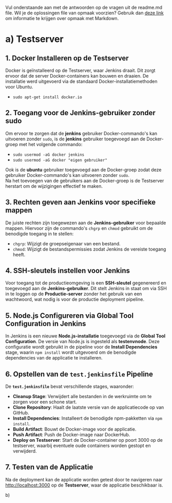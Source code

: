 Vul onderstaande aan met de antwoorden op de vragen uit de readme.md file. Wil je de oplossingen file van opmaak voorzien? Gebruik dan [deze link](https://github.com/adam-p/markdown-here/wiki/Markdown-Cheatsheet) om informatie te krijgen over
opmaak met Markdown.

# a) Testserver

## 1. Docker Installeren op de Testserver
Docker is geïnstalleerd op de Testserver, waar Jenkins draait. Dit zorgt ervoor dat de server Docker-containers kan bouwen en draaien. De installatie werd uitgevoerd via de standaard Docker-installatiemethoden voor Ubuntu.
- `sudo apt-get install docker.io`

## 2. Toegang voor de Jenkins-gebruiker zonder sudo
Om ervoor te zorgen dat de **jenkins** gebruiker Docker-commando's kan uitvoeren zonder `sudo`, is de **jenkins** gebruiker toegevoegd aan de Docker-groep met het volgende commando:
- `sudo usermod -aG docker jenkins`
- `sudo usermod -aG docker "eigen gebruiker"`

Ook is de **ubuntu** gebruiker toegevoegd aan de Docker-groep zodat deze gebruiker Docker-commando's kan uitvoeren zonder `sudo`.  
Na het toevoegen van de gebruikers aan de Docker-groep is de Testserver herstart om de wijzigingen effectief te maken.

## 3. Rechten geven aan Jenkins voor specifieke mappen
De juiste rechten zijn toegewezen aan de **Jenkins-gebruiker** voor bepaalde mappen. Hiervoor zijn de commando's `chgrp` en `chmod` gebruikt om de benodigde toegang in te stellen:
- `chgrp`: Wijzigt de groepseigenaar van een bestand.
- `chmod`: Wijzigt de bestandspermissies zodat Jenkins de vereiste toegang heeft.

## 4. SSH-sleutels instellen voor Jenkins
Voor toegang tot de productieomgeving is een **SSH-sleutel** gegenereerd en toegevoegd aan de **Jenkins-gebruiker**. Dit stelt Jenkins in staat om via SSH in te loggen op de **Productie-server** zonder het gebruik van een wachtwoord, wat nodig is voor de productie deployment pipeline.

## 5. Node.js Configureren via Global Tool Configuration in Jenkins
In Jenkins is een nieuwe **Node.js-installatie** toegevoegd via de **Global Tool Configuration**. De versie van Node.js is ingesteld als **testenvnode**. Deze configuratie wordt gebruikt in de pipeline voor de **Install Dependencies** stage, waarin `npm install` wordt uitgevoerd om de benodigde dependencies van de applicatie te installeren.

## 6. Opstellen van de `test.jenkinsfile` Pipeline
De **`test.jenkinsfile`** bevat verschillende stages, waaronder:
- **Cleanup Stage**: Verwijdert alle bestanden in de werkruimte om te zorgen voor een schone start.
- **Clone Repository**: Haalt de laatste versie van de applicatiecode op van GitHub.
- **Install Dependencies**: Installeert de benodigde npm-pakketten via `npm install`.
- **Build Artifact**: Bouwt de Docker-image voor de applicatie.
- **Push Artifact**: Push de Docker-image naar DockerHub.
- **Deploy on Testserver**: Start de Docker-container op poort 3000 op de testserver, waarbij eventuele oude containers worden gestopt en verwijderd.

## 7. Testen van de Applicatie
Na de deployment kan de applicatie worden getest door te navigeren naar [http://localhost:3000](http://localhost:3000) op de **Testserver**, waar de applicatie beschikbaar is.

b)
